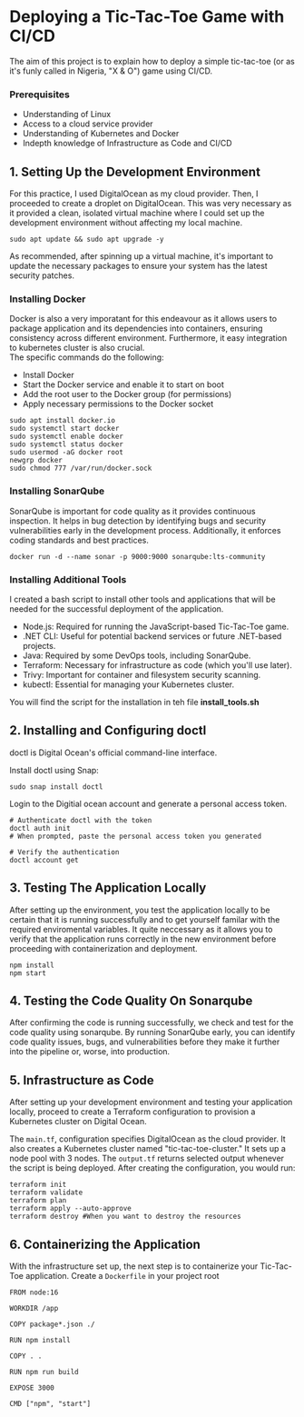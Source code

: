 # Deploying a Tic-Tac-Toe Game with CI/CD

The aim of this project is to explain how to deploy a simple tic-tac-toe (or as it's funly called in Nigeria, "X & O") game using CI/CD.

### Prerequisites
- Understanding of Linux
- Access to a cloud service provider
- Understanding of Kubernetes and Docker
- Indepth knowledge of Infrastructure as Code and CI/CD

## 1. Setting Up the Development Environment
For this practice, I used DigitalOcean as my cloud provider. Then, I proceeded to create a droplet on DigitalOcean. This was very necessary as it provided a clean, isolated virtual machine where I could set up the development environment without affecting my local machine.
```
sudo apt update && sudo apt upgrade -y
```
As recommended, after spinning up a virtual machine, it's important to update the necessary packages to ensure your system has the latest security patches.

### Installing Docker 
Docker is also a very imporatant for this endeavour as it allows users to package application and its dependencies into containers, ensuring consistency across different environment. Furthermore, it easy integration to kubernetes cluster is also crucial.    
The specific commands do the following:
- Install Docker
- Start the Docker service and enable it to start on boot
- Add the root user to the Docker group (for permissions)
- Apply necessary permissions to the Docker socket

```
sudo apt install docker.io
sudo systemctl start docker
sudo systemctl enable docker
sudo systemctl status docker
sudo usermod -aG docker root
newgrp docker
sudo chmod 777 /var/run/docker.sock
```
### Installing SonarQube
SonarQube is important for code quality as it provides continuous inspection. It helps in bug detection by identifying bugs and security vulnerabilities early in the development process. Additionally, it enforces coding standards and best practices.
```
docker run -d --name sonar -p 9000:9000 sonarqube:lts-community
```
###  Installing Additional Tools
I created a bash script to install other tools and applications that will be needed for the successful deployment of the application. 
- Node.js: Required for running the JavaScript-based Tic-Tac-Toe game.
- .NET CLI: Useful for potential backend services or future .NET-based projects.
- Java: Required by some DevOps tools, including SonarQube.
- Terraform: Necessary for infrastructure as code (which you'll use later).
- Trivy: Important for container and filesystem security scanning.
- kubectl: Essential for managing your Kubernetes cluster.

You will find the script for the installation in teh file **install_tools.sh**

## 2. Installing and Configuring doctl
doctl is Digital Ocean's official command-line interface. 

Install doctl using Snap:
```
sudo snap install doctl
```
Login to the Digitial ocean account and generate a personal access token. 
```
# Authenticate doctl with the token
doctl auth init
# When prompted, paste the personal access token you generated

# Verify the authentication
doctl account get
```

## 3. Testing The Application  Locally
After setting up the environment, you test the application locally to be certain that it is running successfully and to get yourself familar with the required enviromental variables.  It quite neccessary as it allows you to verify that the application runs correctly in the new environment before proceeding with containerization and deployment.
```
npm install
npm start
```
## 4. Testing the Code Quality On Sonarqube 
After confirming the code is running successfully, we check and test for the code quality using sonarqube. By running SonarQube early, you can identify code quality issues, bugs, and vulnerabilities before they make it further into the pipeline or, worse, into production.

## 5. Infrastructure as Code
After setting up your development environment and testing your application locally, proceed to create a Terraform configuration to provision a Kubernetes cluster on Digital Ocean.

The `main.tf`, configuration specifies DigitalOcean as the cloud provider. It also creates a Kubernetes cluster named "tic-tac-toe-cluster." It sets up a node pool with 3 nodes. The `output.tf` returns selected output whenever the script is being deployed. 
After creating the configuration, you would run:
```
terraform init
terraform validate 
terraform plan
terraform apply --auto-approve
terraform destroy #When you want to destroy the resources
```

## 6. Containerizing the Application
With the infrastructure set up, the next step is to containerize your Tic-Tac-Toe application. Create a `Dockerfile` in your project root
```
FROM node:16

WORKDIR /app

COPY package*.json ./

RUN npm install

COPY . .

RUN npm run build

EXPOSE 3000

CMD ["npm", "start"]
```

